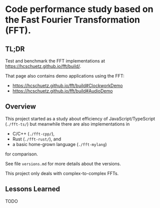 # Code performance study based on the Fast Fourier Transformation (FFT).

## TL;DR
Test and benchmark the FFT implementations at
https://hcschuetz.github.io/fft/build/.

That page also contains demo applications using the FFT:
- https://hcschuetz.github.io/fft/build#ClockworkDemo
- https://hcschuetz.github.io/fft/build#AudioDemo

## Overview

This project started as a study about efficiency of JavaScript/TypeScript (`./fft-ts/`)
but meanwhile there are also implementations in
- C/C++ (`./fft-cpp/`),
- Rust (`./fft-rust/`), and
- a basic home-grown language (`./fft-mylang`)

for comparison.

See file `versions.md` for more details about the versions.

This project only deals with complex-to-complex FFTs.

## Lessons Learned

TODO
